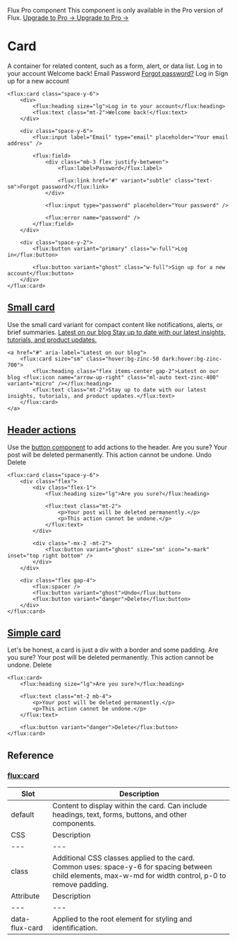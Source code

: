 Flux Pro component
This component is only available in the Pro version of Flux. 
[ Upgrade to Pro -> ](https://fluxui.dev/pricing) [ Upgrade to Pro -> ](https://fluxui.dev/pricing)
#  Card 
A container for related content, such as a form, alert, or data list.
Log in to your account
Welcome back!
Email 
Password  [Forgot password?](https://fluxui.dev/components/card)
Log in  Sign up for a new account 
 
```
<flux:card class="space-y-6">
    <div>
        <flux:heading size="lg">Log in to your account</flux:heading>
        <flux:text class="mt-2">Welcome back!</flux:text>
    </div>

    <div class="space-y-6">
        <flux:input label="Email" type="email" placeholder="Your email address" />

        <flux:field>
            <div class="mb-3 flex justify-between">
                <flux:label>Password</flux:label>

                <flux:link href="#" variant="subtle" class="text-sm">Forgot password?</flux:link>
            </div>

            <flux:input type="password" placeholder="Your password" />

            <flux:error name="password" />
        </flux:field>
    </div>

    <div class="space-y-2">
        <flux:button variant="primary" class="w-full">Log in</flux:button>

        <flux:button variant="ghost" class="w-full">Sign up for a new account</flux:button>
    </div>
</flux:card>
```

##  [Small card](https://fluxui.dev/components/card#small-card)
Use the small card variant for compact content like notifications, alerts, or brief summaries.
[ Latest on our blog  Stay up to date with our latest insights, tutorials, and product updates. ](https://fluxui.dev/components/card)
 
```
<a href="#" aria-label="Latest on our blog">
    <flux:card size="sm" class="hover:bg-zinc-50 dark:hover:bg-zinc-700">
        <flux:heading class="flex items-center gap-2">Latest on our blog <flux:icon name="arrow-up-right" class="ml-auto text-zinc-400" variant="micro" /></flux:heading>
        <flux:text class="mt-2">Stay up to date with our latest insights, tutorials, and product updates.</flux:text>
    </flux:card>
</a>
```

##  [Header actions](https://fluxui.dev/components/card#header-actions)
Use the [button component](https://fluxui.dev/components/button) to add actions to the header.
Are you sure?
Your post will be deleted permanently.
This action cannot be undone.
Undo  Delete 
 
```
<flux:card class="space-y-6">
    <div class="flex">
        <div class="flex-1">
            <flux:heading size="lg">Are you sure?</flux:heading>

            <flux:text class="mt-2">
                <p>Your post will be deleted permanently.</p>
                <p>This action cannot be undone.</p>
            </flux:text>
        </div>

        <div class="-mx-2 -mt-2">
            <flux:button variant="ghost" size="sm" icon="x-mark" inset="top right bottom" />
        </div>
    </div>

    <div class="flex gap-4">
        <flux:spacer />
        <flux:button variant="ghost">Undo</flux:button>
        <flux:button variant="danger">Delete</flux:button>
    </div>
</flux:card> 
```

##  [Simple card](https://fluxui.dev/components/card#simple-card)
Let's be honest, a card is just a div with a border and some padding.
Are you sure?
Your post will be deleted permanently.
This action cannot be undone.
Delete 
 
```
<flux:card>
    <flux:heading size="lg">Are you sure?</flux:heading>

    <flux:text class="mt-2 mb-4">
        <p>Your post will be deleted permanently.</p>
        <p>This action cannot be undone.</p>
    </flux:text>

    <flux:button variant="danger">Delete</flux:button>
</flux:card>
```


##  Reference 
###  [flux:card](https://fluxui.dev/components/card#fluxcard)
Slot |  Description  
---|---  
default  |  Content to display within the card. Can include headings, text, forms, buttons, and other components.  
CSS |  Description  
---|---  
class  |  Additional CSS classes applied to the card. Common uses: space-y-6 for spacing between child elements, max-w-md for width control, p-0 to remove padding.  
Attribute |  Description  
---|---  
data-flux-card  |  Applied to the root element for styling and identification.  

